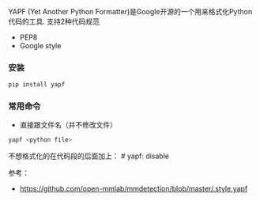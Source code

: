 YAPF (Yet Another Python Formatter)是Google开源的一个用来格式化Python代码的工具. 支持2种代码规范

- PEP8
- Google style

### 安装

```bash
pip install yapf
```

### 常用命令

- 直接跟文件名（并不修改文件）

```sh
yapf <python file>
```

不想格式化的在代码段的后面加上： # yapf: disable 

参考：

- https://github.com/open-mmlab/mmdetection/blob/master/.style.yapf

